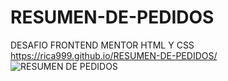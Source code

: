 # RESUMEN-DE-PEDIDOS
DESAFIO FRONTEND MENTOR HTML Y CSS https://rica999.github.io/RESUMEN-DE-PEDIDOS/
![RESUMEN DE PEDIDOS](https://user-images.githubusercontent.com/68082868/217389549-ef5593e5-f4a6-47a3-96dc-9763c3327544.JPG)
